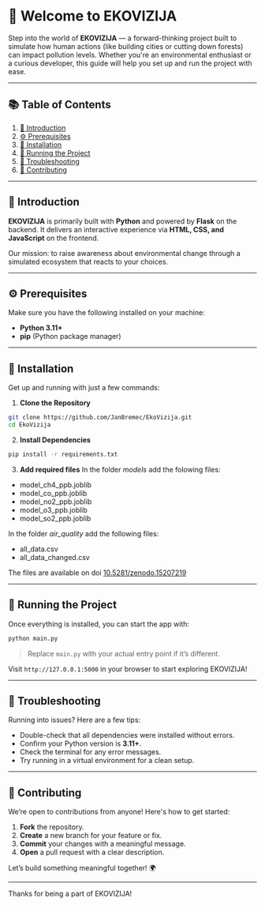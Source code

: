 # 🌿 Welcome to EKOVIZIJA

Step into the world of **EKOVIZIJA** — a forward-thinking project built to simulate how human actions (like building cities or cutting down forests) can impact pollution levels. Whether you're an environmental enthusiast or a curious developer, this guide will help you set up and run the project with ease.

---

## 📚 Table of Contents

1. [📖 Introduction](#-introduction)
2. [⚙️ Prerequisites](#️-prerequisites)
3. [🚀 Installation](#-installation)
4. [🧪 Running the Project](#-running-the-project)
5. [🐞 Troubleshooting](#-troubleshooting)
6. [🤝 Contributing](#-contributing)

---

## 📖 Introduction

**EKOVIZIJA** is primarily built with **Python** and powered by **Flask** on the backend. It delivers an interactive experience via **HTML, CSS, and JavaScript** on the frontend.

Our mission: to raise awareness about environmental change through a simulated ecosystem that reacts to your choices.

---

## ⚙️ Prerequisites

Make sure you have the following installed on your machine:

- **Python 3.11+**
- **pip** (Python package manager)

---

## 🚀 Installation

Get up and running with just a few commands:

1. **Clone the Repository**

```bash
git clone https://github.com/JanBremec/EkoVizija.git
cd EkoVizija
```

2. **Install Dependencies**

```bash
pip install -r requirements.txt
```

3. **Add required files**
In the folder *models* add the folowing files:
- model_ch4_ppb.joblib
- model_co_ppb.joblib
- model_no2_ppb.joblib
- model_o3_ppb.joblib
- model_so2_ppb.joblib

In the folder *air_quality* add the following files:
- all_data.csv
- all_data_changed.csv

The files are available on doi [10.5281/zenodo.15207219](https://zenodo.org/records/15207219)

---

## 🧪 Running the Project

Once everything is installed, you can start the app with:

```bash
python main.py
```

> Replace `main.py` with your actual entry point if it’s different.

Visit `http://127.0.0.1:5000` in your browser to start exploring EKOVIZIJA!

---

## 🐞 Troubleshooting

Running into issues? Here are a few tips:

- Double-check that all dependencies were installed without errors.
- Confirm your Python version is **3.11+**.
- Check the terminal for any error messages.
- Try running in a virtual environment for a clean setup.

---

## 🤝 Contributing

We’re open to contributions from anyone! Here's how to get started:

1. **Fork** the repository.
2. **Create** a new branch for your feature or fix.
3. **Commit** your changes with a meaningful message.
4. **Open** a pull request with a clear description.

Let’s build something meaningful together! 🌍

---

Thanks for being a part of EKOVIZIJA!
